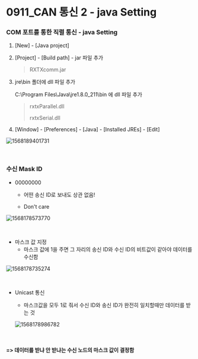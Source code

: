 # 0911_CAN 통신 2 - java Setting

### COM 포트를 통한 직렬 통신 - java Setting

1. [New] - [Java project] 

2. [Project] - [Build path] - jar 파일 추가

   > RXTXcomm.jar

3. jre\bin 폴더에 dll 파일 추가

   C:\Program Files\Java\jre1.8.0_211\bin 에 dll 파일 추가

   > rxtxParallel.dll
   >
   > rxtxSerial.dll

4. [Window] - [Preferences] - [Java] - [Installed JREs] - [Edit] 

![1568189401731](C:\Users\student\AppData\Roaming\Typora\typora-user-images\1568189401731.png)

<br>

### 수신 Mask ID

- 00000000

  - 어떤 송신 ID로 보내도 상관 없음!

  - Don't care

![1568178573770](C:\Users\student\AppData\Roaming\Typora\typora-user-images\1568178573770.png)

<bR>

- 마스크 값 지정
  - 마스크 값에 1을 주면 그 자리의 송신 ID와 수신 ID의 비트값이 같아야 데이터를 수신함

![1568178735274](C:\Users\student\AppData\Roaming\Typora\typora-user-images\1568178735274.png)

<BR>

- Unicast 통신

  - 마스크값을 모두 1로 줘서 수신 ID와 송신 ID가 완전히 일치할때만 데이터를 받는 것
  
  ![1568178986782](C:\Users\student\AppData\Roaming\Typora\typora-user-images\1568178986782.png)

<br>

#### => 데이터를 받냐 안 받냐는 수신 노드의 마스크 값이 결정함


